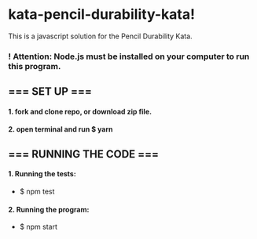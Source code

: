 # kata-pencil-durability-kata!

This is a javascript solution for the Pencil Durability Kata.

### ! Attention: Node.js must be installed on your computer to run this program.

## === SET UP ===

#### 1. fork and clone repo, or download zip file.

#### 2. open terminal and run $ yarn

## === RUNNING THE CODE ===

#### 1. Running the tests:
-   $ npm test
#### 2. Running the program:
-   $ npm start